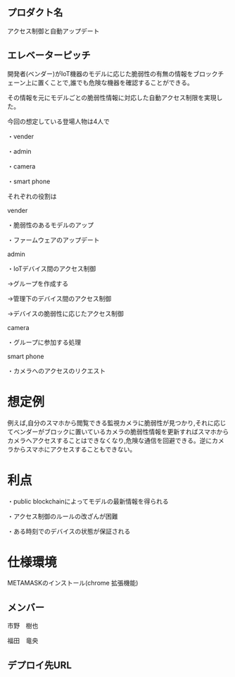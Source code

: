## プロダクト名


アクセス制御と自動アップデート
## エレベーターピッチ

開発者(ベンダー)がIoT機器のモデルに応じた脆弱性の有無の情報をブロックチェーン上に置くことで,誰でも危険な機器を確認することができる。

その情報を元にモデルごとの脆弱性情報に対応した自動アクセス制限を実現した。

今回の想定している登場人物は4人で

・vender

・admin

・camera

・smart phone

それぞれの役割は

vender

・脆弱性のあるモデルのアップ

・ファームウェアのアップデート

admin

・IoTデバイス間のアクセス制御

->グループを作成する

->管理下のデバイス間のアクセス制御

->デバイスの脆弱性に応じたアクセス制御

camera

・グループに参加する処理

smart phone

・カメラへのアクセスのリクエスト

# 想定例

例えば,自分のスマホから閲覧できる監視カメラに脆弱性が見つかり,それに応じてベンダーがブロックに置いているカメラの脆弱性情報を更新すればスマホからカメラへアクセスすることはできなくなり,危険な通信を回避できる。逆にカメラからスマホにアクセスすることもできない。

# 利点
・public blockchainによってモデルの最新情報を得られる


・アクセス制御のルールの改ざんが困難


・ある時刻でのデバイスの状態が保証される


# 仕様環境
METAMASKのインストール(chrome 拡張機能)
<!-- 
# 使用の流れ
・Admin,Vender,camera,smart phoneのアカウントを作成
・AdminのアカウントでGroupを作成する
・camera,smart phoneをグループに追加する(Addressを入力)
・アカウントを切り替えて,adminのグループに参加するリクエストを送る(adminのアドレス,任意のmodel名)
・Adminのアカウントでグループ内のデバイスのアドレス一覧,modelのハッシュ値一覧を確認できる
・smart phoneのアドレスに切り替えて,cameraにアクセスする
->どちらもグループに属していれば許可される
・vender側で危険なモデルを登録する
・↑の処理をしようとすると危険なデバイスとしてアクセスを弾く -->


## メンバー

市野　樹也

福田　竜央

## デプロイ先URL